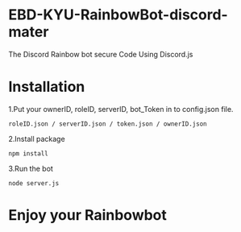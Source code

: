 # EBD-KYU-RainbowBot-discord-mater
The Discord Rainbow bot secure Code Using Discord.js
# Installation
1.Put your ownerID, roleID, serverID, bot_Token in to config.json file. <br>
```
roleID.json / serverID.json / token.json / ownerID.json
```
2.Install package <br>
```
npm install
```
3.Run the bot 
```
node server.js
```
# Enjoy your Rainbowbot
